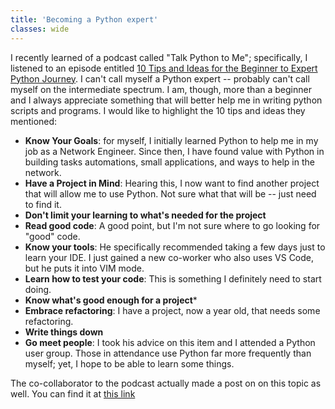 ```yaml
---		
title: 'Becoming a Python expert'
classes: wide
---
```

I recently learned of a podcast called "Talk Python to Me"; specifically, I listened to an episode entitled [10 Tips and Ideas for the Beginner to Expert Python Journey](https://talkpython.fm/episodes/show/427/10-tips-and-ideas-for-the-beginner-to-expert-python-journey).  I can't call myself a Python expert -- probably can't call myself on the intermediate spectrum.  I am, though, more than a beginner and I always appreciate something that will better help me in writing python scripts and programs.  I would like to highlight the 10 tips and ideas they mentioned:

- **Know Your Goals**: for myself, I initially learned Python to help me in my job as a Network Engineer.  Since then, I have found value with Python in building tasks automations, small applications, and ways to help in the network.  
- **Have a Project in Mind**: Hearing this, I now want to find another project that will allow me to use Python.  Not sure what that will be -- just need to find it.  
- **Don't limit your learning to what's needed for the project**
- **Read good code**: A good point, but I'm not sure where to go looking for "good" code.  
- **Know your tools**: He specifically recommended taking a few days just to learn your IDE.  I just gained a new co-worker who also uses VS Code, but he puts it into VIM mode.  
- **Learn how to test your code**: This is something I definitely need to start doing.  
- **Know what's good enough for a project***
- **Embrace refactoring**: I have a project, now a year old, that needs some refactoring.  
- **Write things down**
- **Go meet people**: I took his advice on this item and I attended a Python user group.  Those in attendance use Python far more frequently than myself; yet, I hope to be able to learn some things.  

The co-collaborator to the podcast actually made a post on on this topic as well.  You can find it at [this link](https://mostlypython.substack.com/p/transitioning-out-of-the-beginner)